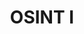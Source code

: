 ---
credit:
- Thomas
featured: false
recording: ''
slides: osint_1.pdf
tags:
- OSINT
time_close: ''
time_start: 2021-11-04T18:00:00-06:00
title: OSINT I
week_number: 10
---